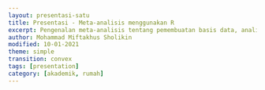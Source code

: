 ```yaml
---
layout: presentasi-satu
title: Presentasi - Meta-analisis menggunakan R
excerpt: Pengenalan meta-analisis tentang pemembuatan basis data, analisis data, dan intepretasi hasil
author: Mohammad Miftakhus Sholikin
modified: 10-01-2021
theme: simple
transition: convex 
tags: [presentation]
category: [akademik, rumah]
---
```




<section data-markdown 
	data-transition="zoom"
	id = "sampul">
	<script>	
	<h2><a href = "{{site.baseurl}}/laman/akademik/">Pelatihan Meta-Analisis Menggunakan R</a></h2>
	</script>
</section>


<section data-markdown
	data-transition="zoom">
	<script>	
	<img src={{site.baseurl}}/images/postingan/2021-01-10-presentasi-pelatihan-metal/rober-gentleman.jpg width="150" height="150">
	<img src={{site.baseurl}}/images/postingan/2021-01-10-presentasi-pelatihan-metal/ross-Ihaka.jpg width="150" height="150">

	--[rober-gentleman](https://mathgenealogy.org/id.php?id=26386)--
	--[ross-Ihaka](https://en.wikipedia.org/wiki/Ross_Ihaka)--

	<img src={{site.baseurl}}/images/postingan/2021-01-10-presentasi-pelatihan-metal/rlogo.svg width="85" height="85">

	https://cran.r-project.org/
	
	<small>Kembali ke <a href="#/sampul">sampul</a> atau <a href="{{site.baseurl}}/laman/akademik/">akademik</small></a></small>
	</script>	
</section>


<section data-markdown
  data-transition="zoom">
  <script>
	<img src={{site.baseurl}}/images/postingan/2021-01-10-presentasi-pelatihan-metal/presentasi-metal-1.svg width="575" height="575">

	<small>Kembali ke <a href="#/sampul">sampul</a> atau <a href="{{site.baseurl}}/laman/akademik/">akademik</small></a></small>
	</script>
</section>


<section data-markdown
	data-transition="zoom">
	<script>
	###Apa itu __Metal__ (Meta-Analisis)?

	<img src={{site.baseurl}}/images/postingan/2021-01-10-presentasi-pelatihan-metal/presentasi-metal-2.svg width="475" height="475">

	<small>Kembali ke <a href="#/sampul">sampul</a> atau <a href="{{site.baseurl}}/laman/akademik/">akademik</small></a></small>
	</script>
</section>


<section data-markdown
	data-transition="zoom">
	<script>
	###Penentuan dan Pecarian Topik Metal

	<img src={{site.baseurl}}/images/postingan/2021-01-10-presentasi-pelatihan-metal/presentasi-metal-3.svg width="475" height="475">
	
	<small>Kembali ke <a href="#/sampul">sampul</a> atau <a href="{{site.baseurl}}/laman/akademik/">akademik</small></a></small>
	</script>
</section>


<section data-markdown
	data-transition="zoom">
	<script>
	###PRISMA dan Metal

	<img src={{site.baseurl}}/images/postingan/2021-01-10-presentasi-pelatihan-metal/presentasi-metal-4.svg width="475" height="475">
	
	<small>Kembali ke <a href="#/sampul">sampul</a> atau <a href="{{site.baseurl}}/laman/akademik/">akademik</small></a></small>
	</script>
</section>


<section data-markdown
	data-transition="zoom">
	<script>
	###Penyususnan Data dan Analisis dengan R

	<img src={{site.baseurl}}/images/postingan/2021-01-10-presentasi-pelatihan-metal/presentasi-metal-5.svg width="475" height="475">
	
	<small>Kembali ke <a href="#/sampul">sampul</a> atau <a href="{{site.baseurl}}/laman/akademik/">akademik</small></a></small>
	</script>
</section>


<section data-markdown
	data-transition-speed="fast">
	<script>
	Presentasi ini dibuat menggunakan [Reveal.js Demo Website](https://lab.hakim.se/reveal-js/#/)
	
	<small>Kembali ke <a href="#/sampul">sampul</a> atau <a href="{{site.baseurl}}/laman/akademik/">akademik</small></a></small>
	</script>
</section>
